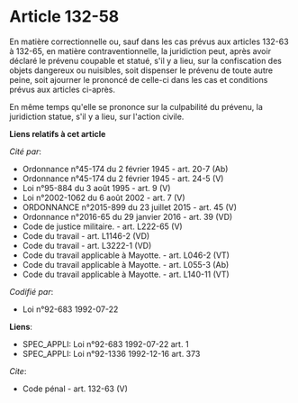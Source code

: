 # Article 132-58

En matière correctionnelle ou, sauf dans les cas prévus aux articles 132-63 à 132-65, en matière contraventionnelle, la
juridiction peut, après avoir déclaré le prévenu coupable et statué, s'il y a lieu, sur la confiscation des objets dangereux
ou nuisibles, soit dispenser le prévenu de toute autre peine, soit ajourner le prononcé de celle-ci dans les cas et
conditions prévus aux articles ci-après. 

En même temps qu'elle se prononce sur la culpabilité du prévenu, la juridiction statue, s'il y a lieu, sur l'action civile.

**Liens relatifs à cet article**

_Cité par_:

  - Ordonnance n°45-174 du 2 février 1945 - art. 20-7 (Ab)
  - Ordonnance n°45-174 du 2 février 1945 - art. 24-5 (V)
  - Loi n°95-884 du 3 août 1995 - art. 9 (V)
  - Loi n°2002-1062 du 6 août 2002 - art. 7 (V)
  - ORDONNANCE n°2015-899 du 23 juillet 2015 - art. 45 (V)
  - Ordonnance n°2016-65 du 29 janvier 2016 - art. 39 (VD)
  - Code de justice militaire. - art. L222-65 (V)
  - Code du travail - art. L1146-2 (VD)
  - Code du travail - art. L3222-1 (VD)
  - Code du travail applicable à Mayotte. - art. L046-2 (VT)
  - Code du travail applicable à Mayotte. - art. L055-3 (Ab)
  - Code du travail applicable à Mayotte. - art. L140-11 (VT)

_Codifié par_:

  - Loi n°92-683 1992-07-22

**Liens**:

  - SPEC_APPLI: Loi n°92-683 1992-07-22 art. 1
  - SPEC_APPLI: Loi n°92-1336 1992-12-16 art. 373

_Cite_:

  - Code pénal - art. 132-63 (V)
